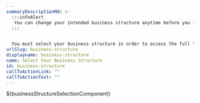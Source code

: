 ```yaml
---
summaryDescriptionMd: >-
  :::infoAlert
   You can change your intended business structure anytime before you [form your business](https://navigator.business.nj.gov/tasks/form-business-entity) with the NJ Department of Treasury.
  :::


  You must select your business structure in order to access the full list of business tasks. Your `business structure|business-structure-contextual-link` can have a large impact on taxes, financing, liability, and closure of your business. We strongly suggest doing research on the best option for your business.
urlSlug: business-structure
displayname: business-structure
name: Select Your Business Structure
id: business-structure
callToActionLink: ""
callToActionText: ""
---
```


${businessStructureSelectionComponent}

